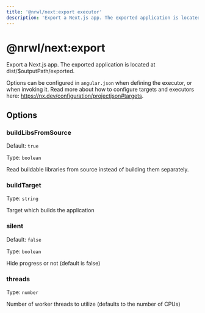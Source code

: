 ```yaml
---
title: '@nrwl/next:export executor'
description: 'Export a Next.js app. The exported application is located at dist/$outputPath/exported.'
---
```


# @nrwl/next:export

Export a Next.js app. The exported application is located at dist/$outputPath/exported.

Options can be configured in `angular.json` when defining the executor, or when invoking it. Read more about how to configure targets and executors here: https://nx.dev/configuration/projectjson#targets.

## Options

### buildLibsFromSource

Default: `true`

Type: `boolean`

Read buildable libraries from source instead of building them separately.

### buildTarget

Type: `string`

Target which builds the application

### silent

Default: `false`

Type: `boolean`

Hide progress or not (default is false)

### threads

Type: `number`

Number of worker threads to utilize (defaults to the number of CPUs)
